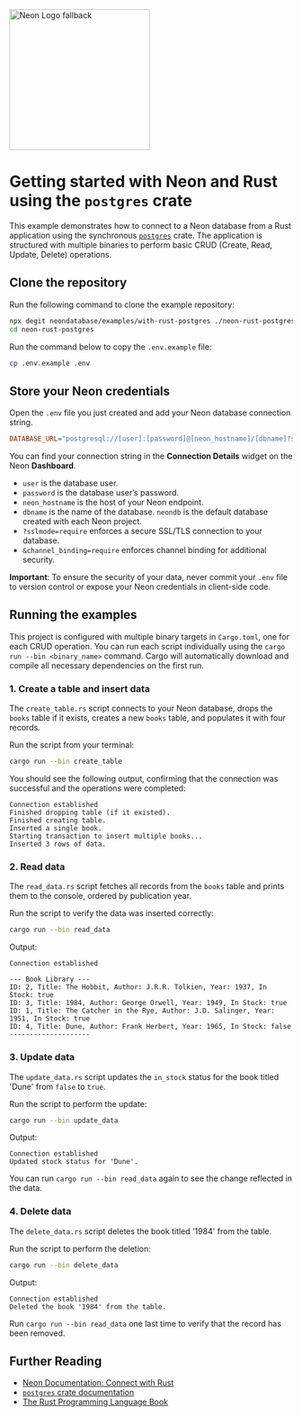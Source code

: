 <picture>
  <source media="(prefers-color-scheme: dark)" srcset="https://neon.com/brand/neon-logo-dark-color.svg">
  <source media="(prefers-color-scheme: light)" srcset="https://neon.com/brand/neon-logo-light-color.svg">
  <img width="250px" alt="Neon Logo fallback" src="https://neon.com/brand/neon-logo-dark-color.svg">
</picture>

# Getting started with Neon and Rust using the `postgres` crate

This example demonstrates how to connect to a Neon database from a Rust application using the synchronous [`postgres`](https://crates.io/crates/postgres) crate. The application is structured with multiple binaries to perform basic CRUD (Create, Read, Update, Delete) operations.

## Clone the repository

Run the following command to clone the example repository:

```bash
npx degit neondatabase/examples/with-rust-postgres ./neon-rust-postgres
cd neon-rust-postgres
```

Run the command below to copy the `.env.example` file:

```bash
cp .env.example .env
```

## Store your Neon credentials

Open the `.env` file you just created and add your Neon database connection string.

```ini
DATABASE_URL="postgresql://[user]:[password]@[neon_hostname]/[dbname]?sslmode=require&channel_binding=require"
```

You can find your connection string in the **Connection Details** widget on the Neon **Dashboard**.

-   `user` is the database user.
-   `password` is the database user’s password.
-   `neon_hostname` is the host of your Neon endpoint.
-   `dbname` is the name of the database. `neondb` is the default database created with each Neon project.
-   `?sslmode=require` enforces a secure SSL/TLS connection to your database.
-   `&channel_binding=require` enforces channel binding for additional security.

**Important**: To ensure the security of your data, never commit your `.env` file to version control or expose your Neon credentials in client-side code.

## Running the examples

This project is configured with multiple binary targets in `Cargo.toml`, one for each CRUD operation. You can run each script individually using the `cargo run --bin <binary_name>` command. Cargo will automatically download and compile all necessary dependencies on the first run.

### 1. Create a table and insert data

The `create_table.rs` script connects to your Neon database, drops the `books` table if it exists, creates a new `books` table, and populates it with four records.

Run the script from your terminal:

```bash
cargo run --bin create_table
```

You should see the following output, confirming that the connection was successful and the operations were completed:

```text
Connection established
Finished dropping table (if it existed).
Finished creating table.
Inserted a single book.
Starting transaction to insert multiple books...
Inserted 3 rows of data.
```

### 2. Read data

The `read_data.rs` script fetches all records from the `books` table and prints them to the console, ordered by publication year.

Run the script to verify the data was inserted correctly:

```bash
cargo run --bin read_data
```

Output:

```text
Connection established

--- Book Library ---
ID: 2, Title: The Hobbit, Author: J.R.R. Tolkien, Year: 1937, In Stock: true
ID: 3, Title: 1984, Author: George Orwell, Year: 1949, In Stock: true
ID: 1, Title: The Catcher in the Rye, Author: J.D. Salinger, Year: 1951, In Stock: true
ID: 4, Title: Dune, Author: Frank Herbert, Year: 1965, In Stock: false
--------------------
```

### 3. Update data

The `update_data.rs` script updates the `in_stock` status for the book titled 'Dune' from `false` to `true`.

Run the script to perform the update:

```bash
cargo run --bin update_data
```

Output:

```text
Connection established
Updated stock status for 'Dune'.
```

You can run `cargo run --bin read_data` again to see the change reflected in the data.

### 4. Delete data

The `delete_data.rs` script deletes the book titled '1984' from the table.

Run the script to perform the deletion:

```bash
cargo run --bin delete_data
```

Output:

```text
Connection established
Deleted the book '1984' from the table.
```

Run `cargo run --bin read_data` one last time to verify that the record has been removed.

## Further Reading

-   [Neon Documentation: Connect with Rust](https://neon.tech/docs/guides/rust)
-   [`postgres` crate documentation](https://docs.rs/postgres/latest/postgres/)
-   [The Rust Programming Language Book](https://doc.rust-lang.org/book/)